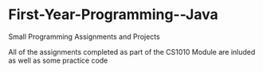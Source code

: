 # First-Year-Programming--Java
Small Programming Assignments and Projects

All of the assignments completed as part of the CS1010 Module are inluded as well as some practice code
